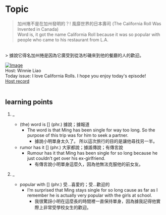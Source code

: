 # Topic

> 加州捲不是在加州發明的？! 風靡世界的日本壽司 (The California Roll Was Invented in Canada) <br>
> Word is, it got the name California Roll because it was so popular with people who came to his restaurant from L.A.
 <br>
> 據說它得名加州捲是因為它廣受到從洛杉磯來到他的餐廳的人的歡迎。 <br>

[![Image](https://cdn.voicetube.com/assets/thumbnails/3SwX8ANq7Ls.jpg)](https://www.youtube.com/embed/3SwX8ANq7Ls?rel=0&showinfo=0&cc_load_policy=0&controls=1&autoplay=1&iv_load_policy=3&playsinline=1&wmode=transparent&start=79&end=85&enablejsapi=1&origin=https://tw.voicetube.com&widgetid=1)<br>
Host: Winnie Liao
<br>Today issue: I love California Rolls. I hope you enjoy today's episode!
<br>
[Host record](https://cdn.voicetube.com/tmp/everyday_records/callmeboss901/2999.mp3)
<br><br>
## learning points
1. _
	* (the) word is [] (phr.) 據說；據報道
       - The word is that Ming has been single for way too long. So the purpose of this trip was for him to seek a partner.
            + 據說小明單身太久了。 所以這次旅行的目的是讓他尋找另一半。
	* rumor has it [] (phr.) 大家都說；據謠傳說；有傳言說
        - Rumour has it that Ming has been single for so long because he just couldn’t get over his ex-girlfriend.
            + 有傳言說小明單身這麼久，因為他無法克服他的前女友。

2. _
	* popular with [] (phr.) 受...喜愛的；受...歡迎的
        - I’m surprised that Ming stays single for so long cause as far as I remember he is actually very popular with the girls at school.
            + 我很驚訝小明在這麼長的時間裡一直保持單身，因為據我記得他實際上非常受學校女生的歡迎。

